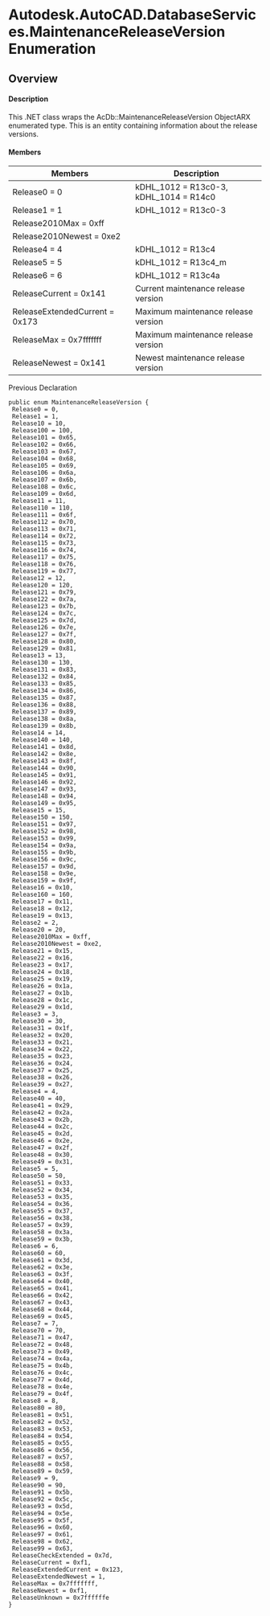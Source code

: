 # Autodesk.AutoCAD.DatabaseServices.MaintenanceReleaseVersion Enumeration

## Overview

#### Description
This .NET class wraps the AcDb::MaintenanceReleaseVersion ObjectARX enumerated type. 
This is an entity containing information about the release versions.
#### Members
| Members | Description |
| --- | --- |
| Release0 = 0 | kDHL_1012 = R13c0-3, kDHL_1014 = R14c0 |
| Release1 = 1 | kDHL_1012 = R13c0-3 |
| Release2010Max = 0xff |
| Release2010Newest = 0xe2 |
| Release4 = 4 | kDHL_1012 = R13c4 |
| Release5 = 5 | kDHL_1012 = R13c4_m |
| Release6 = 6 | kDHL_1012 = R13c4a |
| ReleaseCurrent = 0x141 | Current maintenance release version |
| ReleaseExtendedCurrent = 0x173 | Maximum maintenance release version |
| ReleaseMax = 0x7fffffff | Maximum maintenance release version |
| ReleaseNewest = 0x141 | Newest maintenance release version |

Previous Declaration
```text
public enum MaintenanceReleaseVersion {
 Release0 = 0,
 Release1 = 1,
 Release10 = 10,
 Release100 = 100,
 Release101 = 0x65,
 Release102 = 0x66,
 Release103 = 0x67,
 Release104 = 0x68,
 Release105 = 0x69,
 Release106 = 0x6a,
 Release107 = 0x6b,
 Release108 = 0x6c,
 Release109 = 0x6d,
 Release11 = 11,
 Release110 = 110,
 Release111 = 0x6f,
 Release112 = 0x70,
 Release113 = 0x71,
 Release114 = 0x72,
 Release115 = 0x73,
 Release116 = 0x74,
 Release117 = 0x75,
 Release118 = 0x76,
 Release119 = 0x77,
 Release12 = 12,
 Release120 = 120,
 Release121 = 0x79,
 Release122 = 0x7a,
 Release123 = 0x7b,
 Release124 = 0x7c,
 Release125 = 0x7d,
 Release126 = 0x7e,
 Release127 = 0x7f,
 Release128 = 0x80,
 Release129 = 0x81,
 Release13 = 13,
 Release130 = 130,
 Release131 = 0x83,
 Release132 = 0x84,
 Release133 = 0x85,
 Release134 = 0x86,
 Release135 = 0x87,
 Release136 = 0x88,
 Release137 = 0x89,
 Release138 = 0x8a,
 Release139 = 0x8b,
 Release14 = 14,
 Release140 = 140,
 Release141 = 0x8d,
 Release142 = 0x8e,
 Release143 = 0x8f,
 Release144 = 0x90,
 Release145 = 0x91,
 Release146 = 0x92,
 Release147 = 0x93,
 Release148 = 0x94,
 Release149 = 0x95,
 Release15 = 15,
 Release150 = 150,
 Release151 = 0x97,
 Release152 = 0x98,
 Release153 = 0x99,
 Release154 = 0x9a,
 Release155 = 0x9b,
 Release156 = 0x9c,
 Release157 = 0x9d,
 Release158 = 0x9e,
 Release159 = 0x9f,
 Release16 = 0x10,
 Release160 = 160,
 Release17 = 0x11,
 Release18 = 0x12,
 Release19 = 0x13,
 Release2 = 2,
 Release20 = 20,
 Release2010Max = 0xff,
 Release2010Newest = 0xe2,
 Release21 = 0x15,
 Release22 = 0x16,
 Release23 = 0x17,
 Release24 = 0x18,
 Release25 = 0x19,
 Release26 = 0x1a,
 Release27 = 0x1b,
 Release28 = 0x1c,
 Release29 = 0x1d,
 Release3 = 3,
 Release30 = 30,
 Release31 = 0x1f,
 Release32 = 0x20,
 Release33 = 0x21,
 Release34 = 0x22,
 Release35 = 0x23,
 Release36 = 0x24,
 Release37 = 0x25,
 Release38 = 0x26,
 Release39 = 0x27,
 Release4 = 4,
 Release40 = 40,
 Release41 = 0x29,
 Release42 = 0x2a,
 Release43 = 0x2b,
 Release44 = 0x2c,
 Release45 = 0x2d,
 Release46 = 0x2e,
 Release47 = 0x2f,
 Release48 = 0x30,
 Release49 = 0x31,
 Release5 = 5,
 Release50 = 50,
 Release51 = 0x33,
 Release52 = 0x34,
 Release53 = 0x35,
 Release54 = 0x36,
 Release55 = 0x37,
 Release56 = 0x38,
 Release57 = 0x39,
 Release58 = 0x3a,
 Release59 = 0x3b,
 Release6 = 6,
 Release60 = 60,
 Release61 = 0x3d,
 Release62 = 0x3e,
 Release63 = 0x3f,
 Release64 = 0x40,
 Release65 = 0x41,
 Release66 = 0x42,
 Release67 = 0x43,
 Release68 = 0x44,
 Release69 = 0x45,
 Release7 = 7,
 Release70 = 70,
 Release71 = 0x47,
 Release72 = 0x48,
 Release73 = 0x49,
 Release74 = 0x4a,
 Release75 = 0x4b,
 Release76 = 0x4c,
 Release77 = 0x4d,
 Release78 = 0x4e,
 Release79 = 0x4f,
 Release8 = 8,
 Release80 = 80,
 Release81 = 0x51,
 Release82 = 0x52,
 Release83 = 0x53,
 Release84 = 0x54,
 Release85 = 0x55,
 Release86 = 0x56,
 Release87 = 0x57,
 Release88 = 0x58,
 Release89 = 0x59,
 Release9 = 9,
 Release90 = 90,
 Release91 = 0x5b,
 Release92 = 0x5c,
 Release93 = 0x5d,
 Release94 = 0x5e,
 Release95 = 0x5f,
 Release96 = 0x60,
 Release97 = 0x61,
 Release98 = 0x62,
 Release99 = 0x63,
 ReleaseCheckExtended = 0x7d,
 ReleaseCurrent = 0xf1,
 ReleaseExtendedCurrent = 0x123,
 ReleaseExtendedNewest = 1,
 ReleaseMax = 0x7fffffff,
 ReleaseNewest = 0xf1,
 ReleaseUnknown = 0x7ffffffe
}
```